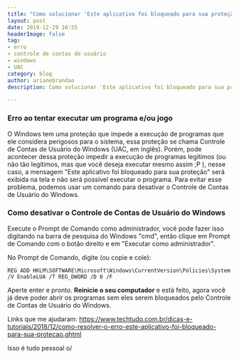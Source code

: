 ```yaml
---
title: "Como solucionar 'Este aplicativo foi bloqueado para sua proteção'"
layout: post
date: 2019-12-29 16:55
headerImage: false
tag:
- erro
- controle de contas de usuário
- windows
- UAC
category: blog
author: arianebrandao
description: Como solucionar 'Este aplicativo foi bloqueado para sua proteção'

---
```


### Erro ao tentar executar um programa e/ou jogo
O Windows tem uma proteção que impede a execução de programas que ele considera perigosos para o sistema, essa proteção se chama Controle de Contas de Usuário do Windows (UAC, em inglês). Porém, pode acontecer dessa proteção impedir a execução de programas legítimos (ou não tão legítimos, mas que você deseja executar mesmo assim ;P ), nesse caso, a mensagem "Este aplicativo foi bloqueado para sua proteção" será exibida na tela e não será possível executar o programa. Para evitar esse problema, podemos usar um comando para desativar o Controle de Contas de Usuário do Windows.


### Como desativar o Controle de Contas de Usuário do Windows
Execute o Prompt de Comando como administrador, você pode fazer isso digitando na barra de pesquisa do Windows "cmd", então clique em Prompt de Comando com o botão direito e em "Executar como administrador".

No Prompt de Comando, digite (ou copie e cole):
```
REG ADD HKLM\SOFTWARE\Microsoft\Windows\CurrentVersion\Policies\System /V EnableLUA /T REG_DWORD /D 0 /F
```

Aperte enter e pronto. **Reinicie o seu computador** e está feito, agora você já deve poder abrir os programas sem eles serem bloqueados pelo Controle de Contas de Usuário do Windows.


Links que me ajudaram:
<https://www.techtudo.com.br/dicas-e-tutoriais/2018/12/como-resolver-o-erro-este-aplicativo-foi-bloqueado-para-sua-protecao.ghtml>


Isso é tudo pessoal o/